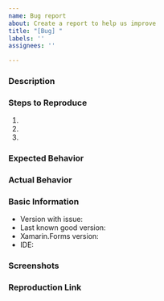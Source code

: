 ```yaml
---
name: Bug report
about: Create a report to help us improve
title: "[Bug] "
labels: ''
assignees: ''

---
```


### Description

<!-- REQUIRED -->
<!-- Issues reporting a bug, but lacking a Reproduction will be closed!
     Please ask questions on StackOverflow or on Slack. Issues opened
     that are questions will be closed without comment.  -->

### Steps to Reproduce

1. 
2. 
3. 

### Expected Behavior

### Actual Behavior

### Basic Information

- Version with issue:
- Last known good version:
- Xamarin.Forms version:
- IDE:

### Screenshots

<!-- If the issue is a visual issue, please include screenshots showing the problem if possible -->

### Reproduction Link

<!-- REQUIRED - Please upload or provide a link to a reproduction case. If no reproduction sample is included, this issue may be closed or ignored until a sample has been provided -->